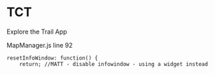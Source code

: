 TCT
===

Explore the Trail App

MapManager.js line 92

    resetInfoWindow: function() {
        return; //MATT - disable infowindow - using a widget instead
